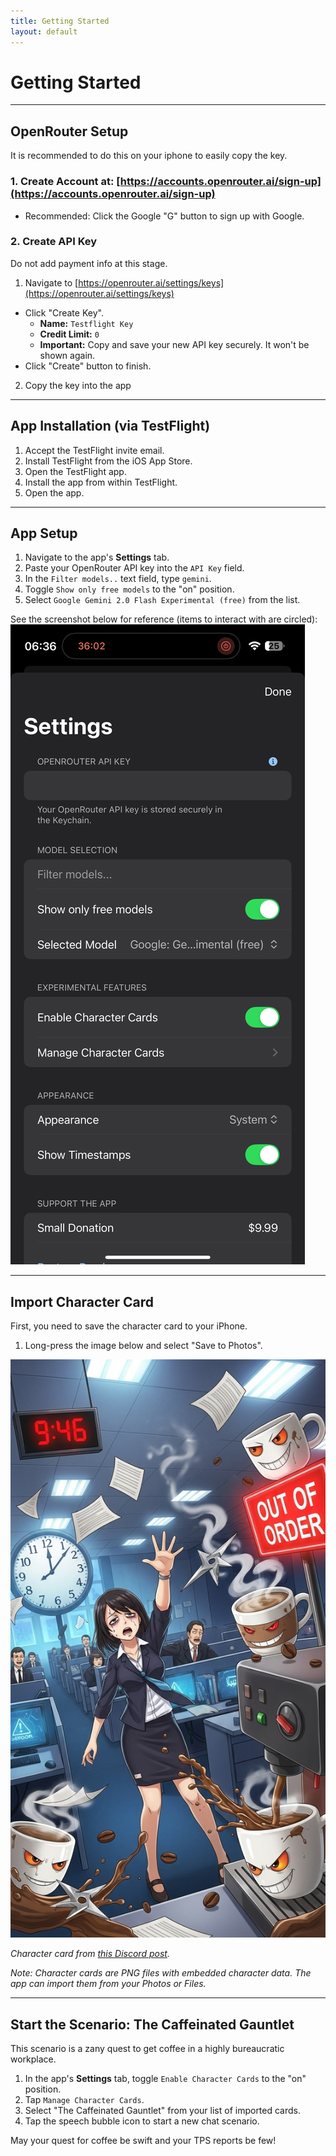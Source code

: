 ```yaml
---
title: Getting Started
layout: default
---
```


# Getting Started

---
## OpenRouter Setup

It is recommended to do this on your iphone to easily copy the key.

### 1. Create Account at: [https://accounts.openrouter.ai/sign-up](https://accounts.openrouter.ai/sign-up)
*   Recommended: Click the Google "G" button to sign up with Google.

### 2. Create API Key

Do not add payment info at this stage.

1.   Navigate to [https://openrouter.ai/settings/keys](https://openrouter.ai/settings/keys)
*   Click "Create Key".
    *   **Name:** `Testflight Key`
    *   **Credit Limit:** `0`
    *   **Important:** Copy and save your new API key securely. It won't be shown again.
*   Click "Create" button to finish.
2. Copy the key into the app

---
## App Installation (via TestFlight)

1.  Accept the TestFlight invite email.
2.  Install TestFlight from the iOS App Store.
3.  Open the TestFlight app.
4.  Install the app from within TestFlight.
5.  Open the app.

---
## App Setup

1.  Navigate to the app's **Settings** tab.
2.  Paste your OpenRouter API key into the `API Key` field.
3.  In the `Filter models..` text field, type `gemini`.
4.  Toggle `Show only free models` to the "on" position.
5.  Select `Google Gemini 2.0 Flash Experimental (free)` from the list.

See the screenshot below for reference (items to interact with are circled):
![iOS Settings Screen](assets/ios-settings-20250608.png)

---
## Import Character Card

First, you need to save the character card to your iPhone.

1.  Long-press the image below and select "Save to Photos".

![The Caffeinated Gauntlet](assets/The_Caffeinated_Gauntlet.png)

*Character card from [this Discord post](https://discord.com/channels/1100685673633153084/1378119188832321687).*

*Note: Character cards are PNG files with embedded character data. The app can import them from your Photos or Files.*

---
## Start the Scenario: The Caffeinated Gauntlet

This scenario is a zany quest to get coffee in a highly bureaucratic workplace.

1.  In the app's **Settings** tab, toggle `Enable Character Cards` to the "on" position.
2.  Tap `Manage Character Cards`.
3.  Select "The Caffeinated Gauntlet" from your list of imported cards.
4.  Tap the speech bubble icon to start a new chat scenario.

May your quest for coffee be swift and your TPS reports be few!

